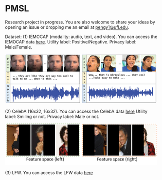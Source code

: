 # PMSL
Research project in progress. You are also welcome to share your ideas by opening an issue or dropping me an email at [pengy1@ufl.edu](mailto:pengy1@ufl.edu). 

Dataset:
(1) IEMOCAP (modality: audio, text, and video). You can access the IEMOCAP data [here](https://sail.usc.edu/iemocap/). Utility label: Positive/Negative. Privacy label: Male/Female. 

<img src="figs/IEMOCAP.png" width="500">

(2) CelebA (16x32, 16x32). You can access the CelebA data [here](https://mmlab.ie.cuhk.edu.hk/projects/CelebA.html) Utility label: Smiling or not. Privacy label: Male or not. 

<img src="figs/celeba.png" width="500">

(3) LFW. You can access the LFW data [here](https://vis-www.cs.umass.edu/lfw/)
